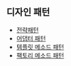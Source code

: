 ## 디자인 패턴 ##

+ [전략패턴](https://github.com/sungwoon129/blog-code/tree/main/DesginPattern/src/main/java/com/blog/strategy)
+ [어댑터 패턴](https://github.com/sungwoon129/blog-code/tree/main/DesginPattern/src/main/java/com/blog/adapter)
+ [템플릿 메소드 패턴](https://github.com/sungwoon129/blog-code/tree/main/DesginPattern/src/main/java/com/blog/template_method)
+ [팩토리 메소드 패턴](https://github.com/sungwoon129/blog-code/tree/main/DesginPattern/src/main/java/com/blog/factory_method)
